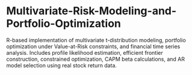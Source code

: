# Multivariate-Risk-Modeling-and-Portfolio-Optimization
R-based implementation of multivariate t-distribution modeling, portfolio optimization under Value-at-Risk constraints, and financial time series analysis. Includes profile likelihood estimation, efficient frontier construction, constrained optimization, CAPM beta calculations, and AR model selection using real stock return data.
